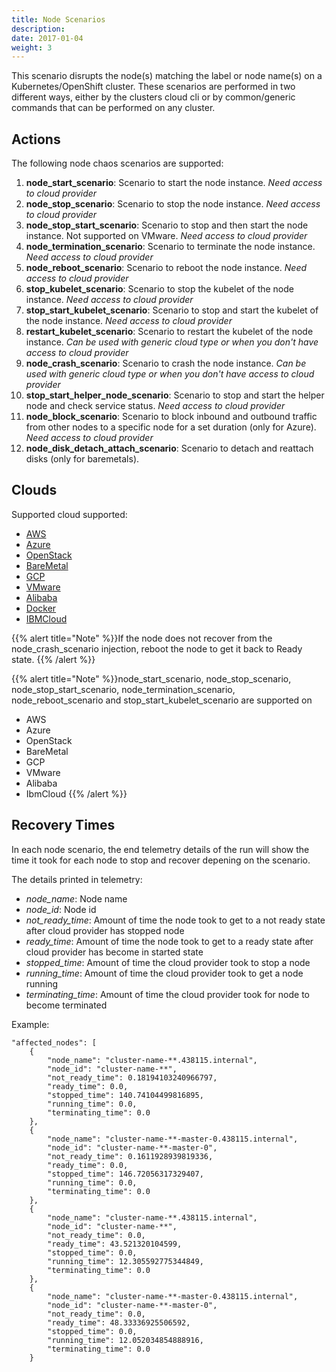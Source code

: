 ```yaml
---
title: Node Scenarios
description: 
date: 2017-01-04
weight: 3
---
```

This scenario disrupts the node(s) matching the label or node name(s) on a Kubernetes/OpenShift cluster. These scenarios are performed in two different ways, either by the clusters cloud cli or by common/generic commands that can be performed on any cluster. 


## Actions
The following node chaos scenarios are supported:
1. **node_start_scenario**: Scenario to start the node instance. _Need access to cloud provider_
2. **node_stop_scenario**: Scenario to stop the node instance. _Need access to cloud provider_
3. **node_stop_start_scenario**: Scenario to stop and then start the node instance. Not supported on VMware. _Need access to cloud provider_
4. **node_termination_scenario**: Scenario to terminate the node instance. _Need access to cloud provider_
5. **node_reboot_scenario**: Scenario to reboot the node instance. _Need access to cloud provider_
6. **stop_kubelet_scenario**: Scenario to stop the kubelet of the node instance. _Need access to cloud provider_
7. **stop_start_kubelet_scenario**: Scenario to stop and start the kubelet of the node instance. _Need access to cloud provider_
8. **restart_kubelet_scenario**: Scenario to restart the kubelet of the node instance. _Can be used with generic cloud type or when you don't have access to cloud provider_
9. **node_crash_scenario**: Scenario to crash the node instance. _Can be used with generic cloud type or when you don't have access to cloud provider_
10. **stop_start_helper_node_scenario**: Scenario to stop and start the helper node and check service status. _Need access to cloud provider_
10. **node_block_scenario**: Scenario to block inbound and outbound traffic from other nodes to a specific node for a set duration (only for Azure). _Need access to cloud provider_
11. **node_disk_detach_attach_scenario**: Scenario to detach and reattach disks (only for baremetals).

## Clouds
Supported cloud supported: 
- [AWS](node-scenarios-krkn.md#aws)
- [Azure](node-scenarios-krkn.md#azure)
- [OpenStack](node-scenarios-krkn.md#openstack)
- [BareMetal](node-scenarios-krkn.md#baremetal)
- [GCP](node-scenarios-krkn.md#gcp)
- [VMware](node-scenarios-krkn.md#vmware)
- [Alibaba](node-scenarios-krkn.md#alibaba)
- [Docker](node-scenarios-krkn.md#docker)
- [IBMCloud](node-scenarios-krkn.md#ibmcloud)

{{% alert title="Note" %}}If the node does not recover from the node_crash_scenario injection, reboot the node to get it back to Ready state. {{% /alert %}}

{{% alert title="Note" %}}node_start_scenario, node_stop_scenario, node_stop_start_scenario, node_termination_scenario, node_reboot_scenario and stop_start_kubelet_scenario are supported on 
- AWS
- Azure
- OpenStack
- BareMetal
- GCP
- VMware
- Alibaba
- IbmCloud
{{% /alert %}}



## Recovery Times 

In each node scenario, the end telemetry details of the run will show the time it took for each node to stop and recover depening on the scenario.  

The details printed in telemetry:
- *node_name*: Node name 
- *node_id*: Node id 
- *not_ready_time*: Amount of time the node took to get to a not ready state after cloud provider has stopped node
- *ready_time*: Amount of time the node took to get to a ready state after cloud provider has become in started state
- *stopped_time*: Amount of time the cloud provider took to stop a node
- *running_time*: Amount of time the cloud provider took to get a node running
- *terminating_time*: Amount of time the cloud provider took for node to become terminated

Example: 
```
"affected_nodes": [
    {
        "node_name": "cluster-name-**.438115.internal",
        "node_id": "cluster-name-**",
        "not_ready_time": 0.18194103240966797,
        "ready_time": 0.0,
        "stopped_time": 140.74104499816895,
        "running_time": 0.0,
        "terminating_time": 0.0
    },
    {
        "node_name": "cluster-name-**-master-0.438115.internal",
        "node_id": "cluster-name-**-master-0",
        "not_ready_time": 0.1611928939819336,
        "ready_time": 0.0,
        "stopped_time": 146.72056317329407,
        "running_time": 0.0,
        "terminating_time": 0.0
    },
    {
        "node_name": "cluster-name-**.438115.internal",
        "node_id": "cluster-name-**",
        "not_ready_time": 0.0,
        "ready_time": 43.521320104599,
        "stopped_time": 0.0,
        "running_time": 12.305592775344849,
        "terminating_time": 0.0
    },
    {
        "node_name": "cluster-name-**-master-0.438115.internal",
        "node_id": "cluster-name-**-master-0",
        "not_ready_time": 0.0,
        "ready_time": 48.33336925506592,
        "stopped_time": 0.0,
        "running_time": 12.052034854888916,
        "terminating_time": 0.0
    }
```

